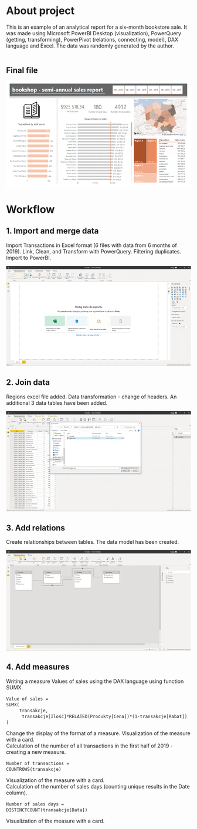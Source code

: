 # About project
This is an example of an analytical report for a six-month bookstore sale. It was made using Microsoft PowerBI Desktop (visualization), PowerQuery (getting, transforming), PowerPivot (relations, connecting, model), DAX language and Excel. The data was randomly generated by the author. </br></br>

## Final file </br>
![](gifs_groups/final.gif)

# Workflow </br>

## 1. Import and merge data </br>

Import Transactions in Excel format (6 files with data from 6 months of 2019). Link, Clean, and Transform with PowerQuery. Filtering duplicates. Import to PowerBI.

![](gifs_groups/grupa_1.gif)


## 2. Join data </br>

Regions excel file added. Data transformation - change of headers. An additional 3 data tables have been added.

![](gifs_groups/grupa_2.gif)

## 3. Add relations

Create relationships between tables. The data model has been created.

![](gifs_groups/grupa_3.gif)

## 4. Add measures

Writing a measure Values of sales using the DAX language using function SUMX.
```
Value of sales =
SUMX(
   	 transakcje,
  	  transakcje[Ilość]*RELATED(Produkty[Cena])*(1-transakcje[Rabat])
)
```
Change the display of the format of a measure. Visualization of the measure with a card.
</br>
Calculation of the number of all transactions in the first half of 2019 - creating a new measure.
```
Number of transactions =
COUNTROWS(transakcje)

```
Visualization of the measure with a card.
</br>
Calculation of the number of sales days (counting unique results in the Date column).
```
Number of sales days = 
DISTINCTCOUNT(transakcje[Data])
```
Visualization of the measure with a card.
</br>
